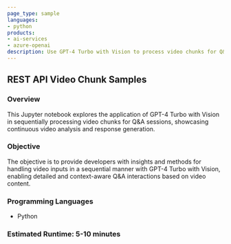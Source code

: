 ```yaml
---
page_type: sample
languages:
- python
products:
- ai-services
- azure-openai
description: Use GPT-4 Turbo with Vision to process video chunks for Q&A sessions.
---
```


## REST API Video Chunk Samples

### Overview

This Jupyter notebook explores the application of GPT-4 Turbo with Vision in sequentially processing video chunks for Q&A sessions, showcasing continuous video analysis and response generation.

### Objective

The objective is to provide developers with insights and methods for handling video inputs in a sequential manner with GPT-4 Turbo with Vision, enabling detailed and context-aware Q&A interactions based on video content.

### Programming Languages
 - Python

### Estimated Runtime: 5-10 minutes
